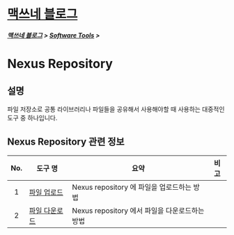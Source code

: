 <link rel="stylesheet" type="text/css" href="/css/style-header.css">
<link href="https://cdn.jsdelivr.net/npm/bootstrap@5.3.0-alpha1/dist/css/bootstrap.min.css" rel="stylesheet" integrity="sha384-GLhlTQ8iRABdZLl6O3oVMWSktQOp6b7In1Zl3/Jr59b6EGGoI1aFkw7cmDA6j6gD" crossorigin="anonymous">

<div class="sticky-top bg-white pt-1 pb-2">
<h1><a href="/">맥쓰네 블로그</a></h1>
<h5> 
<a href="/">맥쓰네 블로그</a>
>
<a href="/software_tools">Software Tools</a>
>
</h5>
</div>

# Nexus Repository
## 설명
파일 저장소로 공통 라이브러리나 파일들을 공유해서 사용해야할 때 사용하는 대중적인 도구 중 하나입니다.

## Nexus Repository 관련 정보

| No. | 도구 명 | 요약 | 비고 |
| :---: | --- | --- | --- |
| 1 | [파일 업로드](./upload "https://max-jayee.github.io/software_tools/nexus/upload") | Nexus repository 에 파일을 업로드하는 방법 | |
| 2 | [파일 다운로드](./download "https://max-jayee.github.io/software_tools/nexus/download") | Nexus repository 에서 파일을 다운로드하는 방법 | |